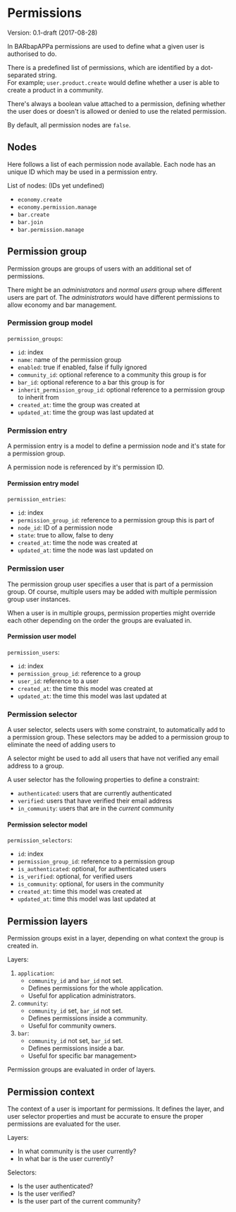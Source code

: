 # Permissions
Version: 0.1-draft (2017-08-28)

In BARbapAPPa permissions are used to define what a given user is authorised to do.

There is a predefined list of permissions, which are identified by a dot-separated string.  
For example; `user.product.create` would define whether a user is able to create a product in a community.

There's always a boolean value attached to a permission, defining whether the user does or doesn't is allowed or denied to use the related permission.

By default, all permission nodes are `false`.

## Nodes
Here follows a list of each permission node available.
Each node has an unique ID which may be used in a permission entry.

List of nodes: (IDs yet undefined)
- `economy.create`
- `economy.permission.manage`
- `bar.create`
- `bar.join`
- `bar.permission.manage`

## Permission group
Permission groups are groups of users with an additional set of permissions.

There might be an _administrators_ and _normal users_ group where different users are part of.
The _administrators_ would have different permissions to allow economy and bar management.

### Permission group model
`permission_groups`:
- `id`: index
- `name`: name of the permission group
- `enabled`: true if enabled, false if fully ignored
- `community_id`: optional reference to a community this group is for
- `bar_id`: optional reference to a bar this group is for
- `inherit_permission_group_id`: optional reference to a permission group to inherit from
- `created_at`: time the group was created at
- `updated_at`: time the group was last updated at

### Permission entry
A permission entry is a model to define a permission node and it's state for a permission group.

A permission node is referenced by it's permission ID.

#### Permission entry model
`permission_entries`:
- `id`: index
- `permission_group_id`: reference to a permission group this is part of
- `node_id`: ID of a permission node
- `state`: true to allow, false to deny
- `created_at`: time the node was created at
- `updated_at`: time the node was last updated on

### Permission user
The permission group user specifies a user that is part of a permission group.
Of course, multiple users may be added with multiple permission group user instances.

When a user is in multiple groups,
permission properties might override each other depending on the order the groups are evaluated in.

#### Permission user model
`permission_users`:
- `id`: index
- `permission_group_id`: reference to a group
- `user_id`: reference to a user
- `created_at`: the time this model was created at
- `updated_at`: the time this model was last updated at

### Permission selector
A user selector, selects users with some constraint, to automatically add to a permission group.
These selectors may be added to a permission group to eliminate the need of adding users to 

A selector might be used to add all users that have not verified any email address to a group.

A user selector has the following properties to define a constraint:
- `authenticated`: users that are currently authenticated
- `verified`: users that have verified their email address
- `in_community`: users that are in the _current_ community

#### Permission selector model
`permission_selectors`:
- `id`: index
- `permission_group_id`: reference to a permission group
- `is_authenticated`: optional, for authenticated users
- `is_verified`: optional, for verified users
- `is_community`: optional, for users in the community
- `created_at`: time this model was created at
- `updated_at`: time this model was last updated at

## Permission layers
Permission groups exist in a layer, depending on what context the group is created in.

Layers:  
1. `application`:
    - `community_id` and `bar_id` not set.
    - Defines permissions for the whole application.
    - Useful for application administrators.
2. `community`:
    - `community_id` set, `bar_id` not set.
    - Defines permissions inside a community.
    - Useful for community owners.
3. `bar`:
    - `community_id` not set, `bar_id` set.
    - Defines permissions inside a bar.
    - Useful for specific bar management>

Permission groups are evaluated in order of layers.

## Permission context
The context of a user is important for permissions.
It defines the layer, and user selector properties and must be accurate to ensure the proper permissions are evaluated for the user.

Layers:
- In what community is the user currently?
- In what bar is the user currently?

Selectors:
- Is the user authenticated?
- Is the user verified?
- Is the user part of the current community?
